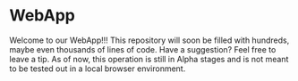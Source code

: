 # WebApp
Welcome to our WebApp!!! This repository will soon be filled with hundreds, maybe even thousands of lines of code. Have a suggestion? Feel free to leave a tip. As of now, this operation is still in Alpha stages and is not meant to be tested out in a local browser environment.
 
